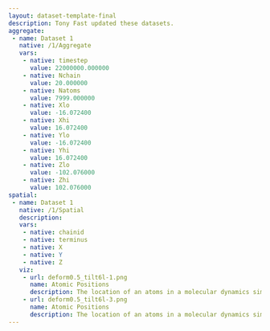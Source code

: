 ```yaml
---
layout: dataset-template-final
description: Tony Fast updated these datasets.
aggregate: 
 - name: Dataset 1
   native: /1/Aggregate
   vars: 
    - native: timestep
      value: 22000000.000000
    - native: Nchain
      value: 20.000000
    - native: Natoms
      value: 7999.000000
    - native: Xlo
      value: -16.072400
    - native: Xhi
      value: 16.072400
    - native: Ylo
      value: -16.072400
    - native: Yhi
      value: 16.072400
    - native: Zlo
      value: -102.076000
    - native: Zhi
      value: 102.076000
spatial: 
 - name: Dataset 1
   native: /1/Spatial
   description: 
   vars: 
    - native: chainid
    - native: terminus
    - native: X
    - native: Y
    - native: Z
   viz: 
    - url: deform0.5_tilt6l-1.png
      name: Atomic Positions
      description: The location of an atoms in a molecular dynamics simulation.
    - url: deform0.5_tilt6l-3.png
      name: Atomic Positions
      description: The location of an atoms in a molecular dynamics simulation.
---
```

